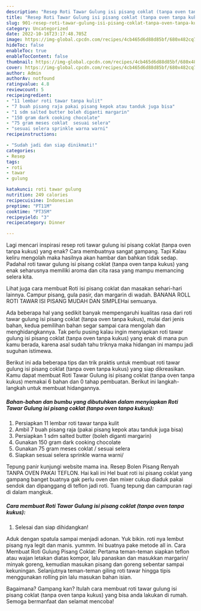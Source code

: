 ```yaml
---
description: "Resep Roti Tawar Gulung isi pisang coklat (tanpa oven tanpa kukus) yang Enak , Menggugah Selera"
title: "Resep Roti Tawar Gulung isi pisang coklat (tanpa oven tanpa kukus) yang Enak , Menggugah Selera"
slug: 901-resep-roti-tawar-gulung-isi-pisang-coklat-tanpa-oven-tanpa-kukus-yang-enak-menggugah-selera
category: Uncategorized
date: 2022-10-16T23:17:48.705Z
image: https://img-global.cpcdn.com/recipes/4cb465d6d88d85bf/680x482cq70/roti-tawar-gulung-isi-pisang-coklat-tanpa-oven-tanpa-kukus-foto-resep-utama.jpg
hideToc: false
enableToc: true
enableTocContent: false
thumbnail: https://img-global.cpcdn.com/recipes/4cb465d6d88d85bf/680x482cq70/roti-tawar-gulung-isi-pisang-coklat-tanpa-oven-tanpa-kukus-foto-resep-utama.jpg
cover: https://img-global.cpcdn.com/recipes/4cb465d6d88d85bf/680x482cq70/roti-tawar-gulung-isi-pisang-coklat-tanpa-oven-tanpa-kukus-foto-resep-utama.jpg
author: Admin
authorAv: notfound
ratingvalue: 4.8
reviewcount: 5
recipeingredient:
- "11 lembar roti tawar tanpa kulit"
- "7 buah pisang raja pakai pisang kepok atau tanduk juga bisa"
- "1 sdm salted butter boleh diganti margarin"
- "150 gram dark cooking chocolate"
- "75 gram meses coklat  sesuai selera"
- "sesuai selera sprinkle warna warni"
recipeinstructions:

- "Sudah jadi dan siap dinikmati!"
categories:
- Resep
tags:
- roti
- tawar
- gulung

katakunci: roti tawar gulung 
nutrition: 249 calories
recipecuisine: Indonesian
preptime: "PT11M"
cooktime: "PT35M"
recipeyield: "3"
recipecategory: Dinner

---
```



Lagi mencari inspirasi resep roti tawar gulung isi pisang coklat (tanpa oven tanpa kukus) yang enak? Cara membuatnya sangat gampang. Tapi Kalau keliru mengolah maka hasilnya akan hambar dan bahkan tidak sedap. Padahal roti tawar gulung isi pisang coklat (tanpa oven tanpa kukus) yang enak seharusnya memiliki aroma dan cita rasa yang mampu memancing selera kita.


Lihat juga cara membuat Roti isi pisang coklat dan masakan sehari-hari lainnya. Campur pisang, gula pasir, dan margarin di wadah. BANANA ROLL ROTI TAWAR ISI PISANG MUDAH DAN SIMPLEHai semuanya.

Ada beberapa hal yang sedikit banyak mempengaruhi kualitas rasa dari roti tawar gulung isi pisang coklat (tanpa oven tanpa kukus), mulai dari jenis bahan, kedua pemilihan bahan segar sampai cara mengolah dan menghidangkannya. Tak perlu pusing kalau ingin menyiapkan roti tawar gulung isi pisang coklat (tanpa oven tanpa kukus) yang enak di mana pun kamu berada, karena asal sudah tahu triknya maka hidangan ini mampu jadi suguhan istimewa.


Berikut ini ada beberapa tips dan trik praktis untuk membuat roti tawar gulung isi pisang coklat (tanpa oven tanpa kukus) yang siap dikreasikan. Kamu dapat membuat Roti Tawar Gulung isi pisang coklat (tanpa oven tanpa kukus) memakai 6 bahan dan 0 tahap pembuatan. Berikut ini langkah-langkah untuk membuat hidangannya.

<!--inarticleads1-->

##### Bahan-bahan dan bumbu yang dibutuhkan dalam menyiapkan Roti Tawar Gulung isi pisang coklat (tanpa oven tanpa kukus):

1. Persiapkan 11 lembar roti tawar tanpa kulit
1. Ambil 7 buah pisang raja (pakai pisang kepok atau tanduk juga bisa)
1. Persiapkan 1 sdm salted butter (boleh diganti margarin)
1. Gunakan 150 gram dark cooking chocolate
1. Gunakan 75 gram meses coklat / sesuai selera
1. Siapkan sesuai selera sprinkle warna warni/


Tepung panir kunjungi website mama ina. Resep Bolen Pisang Renyah TANPA OVEN PAKAI TEFLON. Hai kali ini Hel buat roti isi pisang coklat yang gampang banget buatnya gak perlu oven dan mixer cukup diaduk pakai sendok dan dipanggang di teflon jadi roti. Tuang tepung dan campuran ragi di dalam mangkuk. 

<!--inarticleads2-->

##### Cara membuat Roti Tawar Gulung isi pisang coklat (tanpa oven tanpa kukus):


1. Selesai dan siap dihidangkan!

Aduk dengan spatula sampai menjadi adonan. Yuk bikin. roti nya lembut pisang nya legit dan manis. yummm. Ini buatnya pake metode all in. Cara Membuat Roti Gulung Pisang Coklat: Pertama teman-teman siapkan teflon atau wajan letakan diatas kompor, lalu panaskan dan masukkan margarin/ minyak goreng, kemudian masukan pisang dan goreng sebentar sampai kekuningan. Selanjutnya teman-teman giling roti tawar hingga tipis menggunakan rolling pin lalu masukan bahan isian. 

Bagaimana? Gampang kan? Itulah cara membuat roti tawar gulung isi pisang coklat (tanpa oven tanpa kukus) yang bisa anda lakukan di rumah. Semoga bermanfaat dan selamat mencoba!
